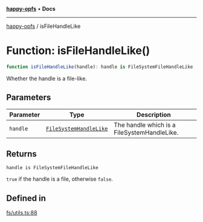 [**happy-opfs**](../README.md) • **Docs**

***

[happy-opfs](../README.md) / isFileHandleLike

# Function: isFileHandleLike()

```ts
function isFileHandleLike(handle): handle is FileSystemFileHandleLike
```

Whether the handle is a file-like.

## Parameters

| Parameter | Type | Description |
| ------ | ------ | ------ |
| `handle` | [`FileSystemHandleLike`](../interfaces/FileSystemHandleLike.md) | The handle which is a FileSystemHandleLike. |

## Returns

`handle is FileSystemFileHandleLike`

`true` if the handle is a file, otherwise `false`.

## Defined in

[fs/utils.ts:88](https://github.com/JiangJie/happy-opfs/blob/1fc39add615fcd3c1ee38b13edeb0d38cd3481c4/src/fs/utils.ts#L88)
